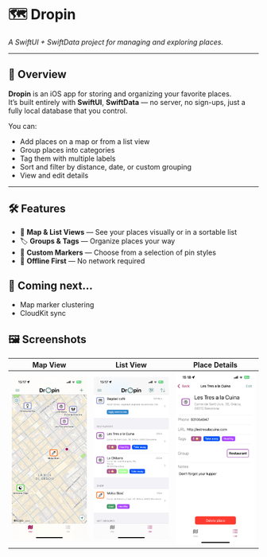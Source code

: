 # 🗺️ Dropin  
*A SwiftUI + SwiftData project for managing and exploring places.*

---

## 📖 Overview
**Dropin** is an iOS app for storing and organizing your favorite places.  
It’s built entirely with **SwiftUI**, **SwiftData** — no server, no sign-ups, just a fully local database that you control.

You can:
- Add places on a map or from a list view
- Group places into categories
- Tag them with multiple labels
- Sort and filter by distance, date, or custom grouping
- View and edit details 

---

## 🛠️ Features
- 📍 **Map & List Views** — See your places visually or in a sortable list
- 🏷️ **Groups & Tags** — Organize places your way
- 🎨 **Custom Markers** — Choose from a selection of pin styles
- 📱 **Offline First** — No network required



## 🚀 Coming next...

- Map marker clustering
- CloudKit sync



## 🖼️ Screenshots


| Map View | List View | Place Details |
|----------|-----------|---------------|
| ![Map](Screenshots/01.PNG) | ![List](Screenshots/02.PNG) | ![Details](Screenshots/03.PNG) |